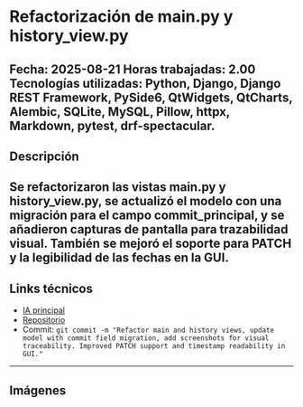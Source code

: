 # Refactorización de main.py y history_view.py
**Fecha:** 2025-08-21
**Horas trabajadas:** 2.00
**Tecnologías utilizadas:** Python, Django, Django REST Framework, PySide6, QtWidgets, QtCharts, Alembic, SQLite, MySQL, Pillow, httpx, Markdown, pytest, drf-spectacular.
---
## Descripción
Se refactorizaron las vistas main.py y history_view.py, se actualizó el modelo con una migración para el campo commit_principal, y se añadieron capturas de pantalla para trazabilidad visual. También se mejoró el soporte para PATCH y la legibilidad de las fechas en la GUI.
---
## Links técnicos
- [IA principal](https://copilot.microsoft.com/chats/fKMoHp9Lb12LM3wyjQQFR)
- [Repositorio](https://github.com/NicolasAndresCL/DailyDevLog/tree/dev)
- Commit: `git commit -m "Refactor main and history views, update model with commit field migration, add screenshots for visual traceability. Improved PATCH support and timestamp readability in GUI."`
---
## Imágenes